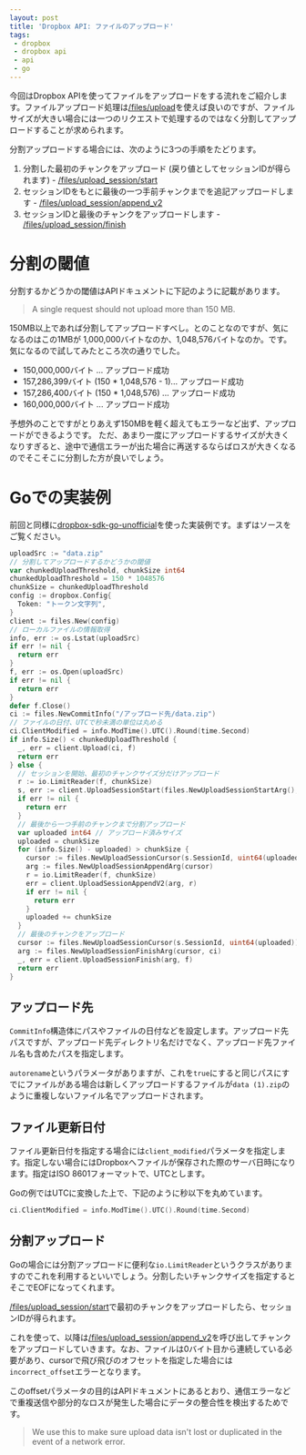 ```yaml
---
layout: post
title: 'Dropbox API: ファイルのアップロード'
tags:
 - dropbox
 - dropbox api
 - api
 - go
---
```


今回はDropbox APIを使ってファイルをアップロードをする流れをご紹介します。ファイルアップロード処理は[/files/upload](https://www.dropbox.com/developers/documentation/http/documentation#files-upload)を使えば良いのですが、ファイルサイズが大きい場合には一つのリクエストで処理するのではなく分割してアップロードすることが求められます。

分割アップロードする場合には、次のように3つの手順をたどります。

1. 分割した最初のチャンクをアップロード (戻り値としてセッションIDが得られます) - [/files/upload_session/start](https://www.dropbox.com/developers/documentation/http/documentation#files-upload_session-start)
2. セッションIDをもとに最後の一つ手前チャンクまでを追記アップロードします - [/files/upload_session/append_v2](https://www.dropbox.com/developers/documentation/http/documentation#files-upload_session-append_v2)
3. セッションIDと最後のチャンクをアップロードします - [/files/upload_session/finish](https://www.dropbox.com/developers/documentation/http/documentation#files-upload_session-finish)

# 分割の閾値

分割するかどうかの閾値はAPIドキュメントに下記のように記載があります。

> A single request should not upload more than 150 MB.

150MB以上であれば分割してアップロードすべし。とのことなのですが、気になるのはこの1MBが 1,000,000バイトなのか、1,048,576バイトなのか。です。
気になるので試してみたところ次の通りでした。

* 150,000,000バイト ... アップロード成功
* 157,286,399バイト (150 * 1,048,576 - 1)... アップロード成功
* 157,286,400バイト (150 * 1,048,576) ... アップロード成功
* 160,000,000バイト ... アップロード成功

予想外のことですがとりあえず150MBを軽く超えてもエラーなど出ず、アップロードができるようです。
ただ、あまり一度にアップロードするサイズが大きくなりすぎると、途中で通信エラーが出た場合に再送するならばロスが大きくなるのでそこそこに分割した方が良いでしょう。

# Goでの実装例

前回と同様に[dropbox-sdk-go-unofficial](https://github.com/dropbox/dropbox-sdk-go-unofficial)を使った実装例です。まずはソースをご覧ください。

```go
uploadSrc := "data.zip"
// 分割してアップロードするかどうかの閾値
var chunkedUploadThreshold, chunkSize int64
chunkedUploadThreshold = 150 * 1048576
chunkSize = chunkedUploadThreshold
config := dropbox.Config{
  Token: "トークン文字列",
}
client := files.New(config)
// ローカルファイルの情報取得
info, err := os.Lstat(uploadSrc)
if err != nil {
  return err
}
f, err := os.Open(uploadSrc)
if err != nil {
  return err
}
defer f.Close()
ci := files.NewCommitInfo("/アップロード先/data.zip")
// ファイルの日付、UTCで秒未満の単位は丸める
ci.ClientModified = info.ModTime().UTC().Round(time.Second)
if info.Size() < chunkedUploadThreshold {
  _, err = client.Upload(ci, f)
  return err
} else {
  // セッションを開始、最初のチャンクサイズ分だけアップロード
  r := io.LimitReader(f, chunkSize)
  s, err := client.UploadSessionStart(files.NewUploadSessionStartArg(), r)
  if err != nil {
    return err
  }
  // 最後から一つ手前のチャンクまで分割アップロード
  var uploaded int64 // アップロード済みサイズ
  uploaded = chunkSize
  for (info.Size() - uploaded) > chunkSize {
    cursor := files.NewUploadSessionCursor(s.SessionId, uint64(uploaded))
    arg := files.NewUploadSessionAppendArg(cursor)
    r = io.LimitReader(f, chunkSize)
    err = client.UploadSessionAppendV2(arg, r)
    if err != nil {
      return err
    }
    uploaded += chunkSize
  }
  // 最後のチャンクをアップロード
  cursor := files.NewUploadSessionCursor(s.SessionId, uint64(uploaded))
  arg := files.NewUploadSessionFinishArg(cursor, ci)
  _, err = client.UploadSessionFinish(arg, f)
  return err
}
```

## アップロード先

`CommitInfo`構造体にパスやファイルの日付などを設定します。アップロード先パスですが、アップロード先ディレクトリ名だけでなく、アップロード先ファイル名も含めたパスを指定します。

`autorename`というパラメータがありますが、これを`true`にすると同じパスにすでにファイルがある場合は新しくアップロードするファイルが`data (1).zip`のように重複しないファイル名でアップロードされます。

## ファイル更新日付

ファイル更新日付を指定する場合には`client_modified`パラメータを指定します。指定しない場合にはDropboxへファイルが保存された際のサーバ日時になります。指定はISO 8601フォーマットで、UTCとします。

Goの例ではUTCに変換した上で、下記のように秒以下を丸めています。
```go
ci.ClientModified = info.ModTime().UTC().Round(time.Second)
```

## 分割アップロード

Goの場合には分割アップロードに便利な`io.LimitReader`というクラスがありますのでこれを利用するといいでしょう。分割したいチャンクサイズを指定するとそこでEOFになってくれます。

[/files/upload_session/start](https://www.dropbox.com/developers/documentation/http/documentation#files-upload_session-start)で最初のチャンクをアップロードしたら、セッションIDが得られます。

これを使って、以降は[/files/upload_session/append_v2](https://www.dropbox.com/developers/documentation/http/documentation#files-upload_session-append_v2)を呼び出してチャンクをアップロードしていきます。なお、ファイルは0バイト目から連続している必要があり、cursorで飛び飛びのオフセットを指定した場合には`incorrect_offset`エラーとなります。

このoffsetパラメータの目的はAPIドキュメントにあるとおり、通信エラーなどで重複送信や部分的なロスが発生した場合にデータの整合性を検出するためです。

> We use this to make sure upload data isn't lost or duplicated in the event of a network error.


